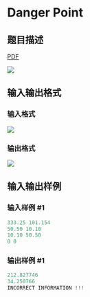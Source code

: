 # Danger Point

## 题目描述

[problemUrl]: https://uva.onlinejudge.org/index.php?option=com_onlinejudge&Itemid=8&category=18&page=show_problem&problem=1590

[PDF](https://uva.onlinejudge.org/external/106/p10649.pdf)

![](https://cdn.luogu.com.cn/upload/vjudge_pic/UVA10649/5fbc732859ff089f9e5bba04d3d57d8db0c1a143.png)

## 输入输出格式

### 输入格式

![](https://cdn.luogu.com.cn/upload/vjudge_pic/UVA10649/60f3fee2c0b8923c0a2077a5702e7ccbba442985.png)

### 输出格式

![](https://cdn.luogu.com.cn/upload/vjudge_pic/UVA10649/e9f6a0963cf5827569920eb25bd8cc3da8e5d021.png)

## 输入输出样例

### 输入样例 #1

```cpp
333.25 101.154
50.50 10.10
10.10 50.50
0 0
```


### 输出样例 #1

```cpp
212.827746
34.250766
INCORRECT INFORMATION !!!
```


